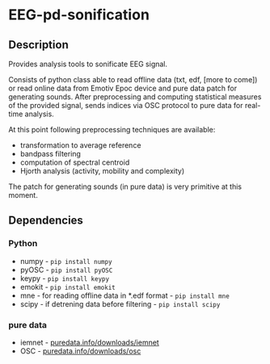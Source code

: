 # EEG-pd-sonification
## Description
Provides analysis tools to sonificate EEG signal.

Consists of python class able to read offline data (txt, edf, [more to come]) or read online data from Emotiv Epoc device and pure data patch for generating sounds. After preprocessing and computing statistical measures of the provided signal, sends indices via OSC protocol to pure data for real-time analysis. 

At this point following preprocessing techniques are available:
* transformation to average reference
* bandpass filtering
* computation of spectral centroid
* Hjorth analysis (activity, mobility and complexity)

The patch for generating sounds (in pure data) is very primitive at this moment.

## Dependencies
### Python
* numpy - `pip install numpy`
* pyOSC - `pip install pyOSC`
* keypy - `pip install keypy`
* emokit - `pip install emokit`
* mne - for reading offline data in *.edf format - `pip install mne`
* scipy - if detrening data before filtering - `pip install scipy`

### pure data
* iemnet - [puredata.info/downloads/iemnet](https://puredata.info/downloads/iemnet)
* OSC - [puredata.info/downloads/osc](https://puredata.info/downloads/osc)
